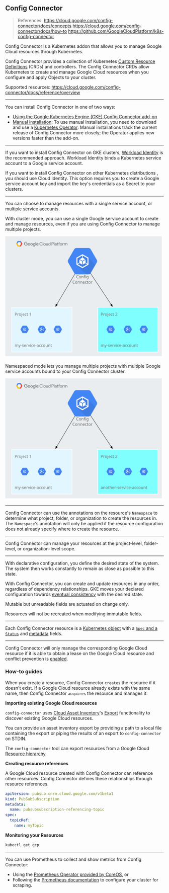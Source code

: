 ## Config Connector

> References:
> https://cloud.google.com/config-connector/docs/concepts
> https://cloud.google.com/config-connector/docs/how-to
> https://github.com/GoogleCloudPlatform/k8s-config-connector



Config Connector is a Kubernetes addon that allows you to manage Google Cloud resources through Kubernetes.

Config Connector provides a collection of Kubernetes [Custom Resource Definitions](https://kubernetes.io/docs/concepts/extend-kubernetes/api-extension/custom-resources/) (CRDs) and controllers. The Config Connector CRDs allow Kubernetes to create and manage Google Cloud resources when you configure and apply Objects to your cluster.

Supported resources: https://cloud.google.com/config-connector/docs/reference/overview

---

You can install Config Connector in one of two ways:

- [Using the Google Kubernetes Engine (GKE) Config Connector add-on](https://cloud.google.com/config-connector/docs/how-to/install-upgrade-uninstall)
- [Manual installation](https://cloud.google.com/config-connector/docs/how-to/advanced-install#manual): To use manual installation, you need to download and use a [Kubernetes Operator](https://kubernetes.io/docs/concepts/extend-kubernetes/operator/). Manual installations track the current release of Config Connector more closely; the Operator applies new versions faster than the add-on.

---

If you want to install Config Connector on GKE clusters, [Workload Identity](https://cloud.google.com/kubernetes-engine/docs/how-to/workload-identity) is the recommended approach. Workload Identity binds a Kubernetes service account to a Google service account.

If you want to install Config Connector on other Kubernetes distributions , you should use Cloud Identity. This option requires you to create a Google service account key and import the key's credentials as a Secret to your clusters.

---

You can choose to manage resources with a single service account, or multiple service accounts.

With cluster mode, you can use a single Google service account to create and manage resources, even if you are using Config Connector to manage multiple projects.

![Diagram showing Config Connector managing multiple Projects using the same service account](.config.connector-images/cc-project-types.svg)

Namespaced mode lets you manage multiple projects with multiple Google service accounts bound to your Config Connector cluster.

![Diagram showing Config Connector managing multiple Projects using the two different service accounts](.config.connector-images/cc-project-types-namespaced.svg)

---

Config Connector can use the annotations on the resource's `Namespace` to determine what project, folder, or organization to create the resources in. The `Namespace`'s annotation will only be applied if the resource configuration does not already specify where to create the resource.

---

Config Connector can manage your resources at the project-level, folder-level, or organization-level scope.

---

With declarative configuration, you define the desired state of the system. The system then works constantly to remain as close as possible to this state. 

With Config Connector, you can create and update resources in any order, regardless of dependency relationships. GKE moves your declared configuration towards [eventual consistency](https://en.wikipedia.org/wiki/Eventual_consistency) with the desired state.

Mutable but unreadable fields are actuated on change only.

Resources will not be recreated when modifying immutable fields.

---

Each Config Connector resource is a [Kubernetes object](https://kubernetes.io/docs/concepts/overview/working-with-objects/kubernetes-objects/)  with a [`Spec` and a `Status`](https://kubernetes.io/docs/concepts/overview/working-with-objects/kubernetes-objects/#object-spec-and-status) and [metadata](https://kubernetes.io/docs/concepts/overview/working-with-objects/annotations/#attaching-metadata-to-objects)  fields. 

---

Config Connector will only manage the corresponding Google Cloud resource if it is able to obtain a lease on the Google Cloud resource and conflict prevention is [enabled](https://cloud.google.com/config-connector/docs/concepts/managing-conflicts#modifying_conflict_prevention).

### How-to guides

When you create a resource, Config Connector `creates` the resource if it doesn't exist. If a Google Cloud resource already exists with the same name, then Config Connector `acquires` the resource and manages it.

**Importing existing Google Cloud resources**

`config-connector` uses [Cloud Asset Inventory](https://cloud.google.com/asset-inventory/docs/overview)'s [Export](https://cloud.google.com/asset-inventory/docs/exporting-to-cloud-storage) functionality to discover existing Google Cloud resources. 

You can provide an asset inventory export by providing a path to a local file containing the export or piping the results of an export to `config-connector` on STDIN.

The `config-connector` tool can export resources from a Google Cloud [Resource hierarchy](https://cloud.google.com/resource-manager/docs/cloud-platform-resource-hierarchy).

**Creating resource references**

A Google Cloud resource created with Config Connector can reference other resources. Config Connector defines these relationships through resource references.

```yaml
apiVersion: pubsub.cnrm.cloud.google.com/v1beta1
kind: PubSubSubscription
metadata:
  name: pubsubsubscription-referencing-topic
spec:
  topicRef:
    name: myTopic
```

**Monitoring your Resources**

```bash
kubectl get gcp
```

---

You can use Prometheus to collect and show metrics from Config Connector:

- Using the [Prometheus Operator provided by CoreOS](https://coreos.com/operators/prometheus/docs/latest/), or
- Following the [Prometheus documentation](https://prometheus.io/docs/prometheus/latest/getting_started/)  to configure your cluster for scraping.
